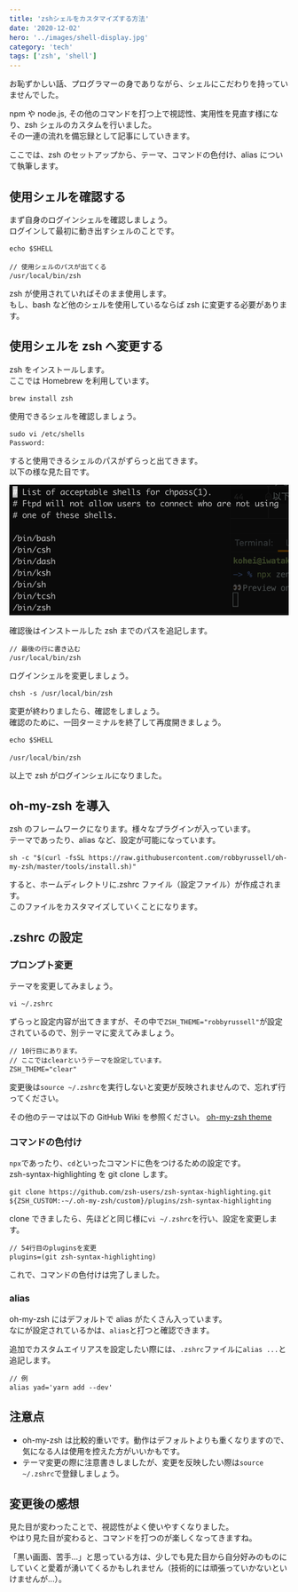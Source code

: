 ```yaml
---
title: 'zshシェルをカスタマイズする方法'
date: '2020-12-02'
hero: '../images/shell-display.jpg'
category: 'tech'
tags: ['zsh', 'shell']
---
```


お恥ずかしい話、プログラマーの身でありながら、シェルにこだわりを持っていませんでした。

npm や node.js, その他のコマンドを打つ上で視認性、実用性を見直す様になり、zsh シェルのカスタムを行いました。  
その一連の流れを備忘録として記事にしていきます。

ここでは、zsh のセットアップから、テーマ、コマンドの色付け、alias について執筆します。

## 使用シェルを確認する

まず自身のログインシェルを確認しましょう。  
ログインして最初に動き出すシェルのことです。

```
echo $SHELL

// 使用シェルのパスが出てくる
/usr/local/bin/zsh
```

zsh が使用されていればそのまま使用します。  
もし、bash など他のシェルを使用しているならば zsh に変更する必要があります。

## 使用シェルを zsh へ変更する

zsh をインストールします。  
ここでは Homebrew を利用しています。

```
brew install zsh
```

使用できるシェルを確認しましょう。

```
sudo vi /etc/shells
Password:
```

すると使用できるシェルのパスがずらっと出てきます。  
以下の様な見た目です。

![](shell-check.png)

確認後はインストールした zsh までのパスを追記します。

```
// 最後の行に書き込む
/usr/local/bin/zsh
```

ログインシェルを変更しましょう。

```
chsh -s /usr/local/bin/zsh
```

変更が終わりましたら、確認をしましょう。  
確認のために、一回ターミナルを終了して再度開きましょう。

```
echo $SHELL

/usr/local/bin/zsh
```

以上で zsh がログインシェルになりました。

## oh-my-zsh を導入

zsh のフレームワークになります。様々なプラグインが入っています。  
テーマであったり、alias など、設定が可能になっています。

```
sh -c "$(curl -fsSL https://raw.githubusercontent.com/robbyrussell/oh-my-zsh/master/tools/install.sh)"
```

すると、ホームディレクトリに.zshrc ファイル（設定ファイル）が作成されます。  
このファイルをカスタマイズしていくことになります。

## .zshrc の設定

### プロンプト変更

テーマを変更してみましょう。

```
vi ~/.zshrc
```

ずらっと設定内容が出てきますが、その中で`ZSH_THEME="robbyrussell"`が設定されているので、別テーマに変えてみましょう。

```
// 10行目にあります。
// ここではclearというテーマを設定しています。
ZSH_THEME="clear"
```

変更後は`source ~/.zshrc`を実行しないと変更が反映されませんので、忘れず行ってください。

その他のテーマは以下の GitHub Wiki を参照ください。
[oh-my-zsh theme](https://github.com/ohmyzsh/ohmyzsh/wiki/Themes)

### コマンドの色付け

`npx`であったり、`cd`といったコマンドに色をつけるための設定です。  
zsh-syntax-highlighting を git clone します。

```
git clone https://github.com/zsh-users/zsh-syntax-highlighting.git ${ZSH_CUSTOM:-~/.oh-my-zsh/custom}/plugins/zsh-syntax-highlighting
```

clone できましたら、先ほどと同じ様に`vi ~/.zshrc`を行い、設定を変更します。

```
// 54行目のpluginsを変更
plugins=(git zsh-syntax-highlighting)
```

これで、コマンドの色付けは完了しました。

### alias

oh-my-zsh にはデフォルトで alias がたくさん入っています。  
なにが設定されているかは、`alias`と打つと確認できます。

追加でカスタムエイリアスを設定したい際には、`.zshrc`ファイルに`alias ...`と追記します。

```
// 例
alias yad='yarn add --dev'
```

## 注意点

- oh-my-zsh は比較的重いです。動作はデフォルトよりも重くなりますので、気になる人は使用を控えた方がいいかもです。
- テーマ変更の際に注意書きしましたが、変更を反映したい際は`source ~/.zshrc`で登録しましょう。

## 変更後の感想

見た目が変わったことで、視認性がよく使いやすくなりました。  
やはり見た目が変わると、コマンドを打つのが楽しくなってきますね。

「黒い画面、苦手...」と思っている方は、少しでも見た目から自分好みのものにしていくと愛着が湧いてくるかもしれません（技術的には頑張っていかないといけませんが...）。
